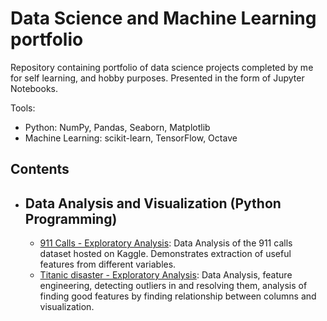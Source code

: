 # Data Science and Machine Learning portfolio

Repository containing portfolio of data science projects completed by me for self learning, and hobby purposes. Presented in the form of Jupyter Notebooks.

Tools:

* Python: NumPy, Pandas, Seaborn, Matplotlib 
* Machine Learning: scikit-learn, TensorFlow, Octave

## Contents

   * ## Data Analysis and Visualization (Python Programming)
     
     - [911 Calls - Exploratory Analysis](https://github.com/akum001/data_science_portfolio/blob/master/911%20Calls%20-%20Exploratory%20Analysis.ipynb): Data Analysis of the 911 calls dataset hosted on Kaggle. Demonstrates extraction of useful features from different variables.
     - [Titanic disaster - Exploratory Analysis](https://github.com/akum001/data_science_portfolio/blob/master/Notebook1.ipynb): Data Analysis, feature engineering, detecting outliers in and resolving them, analysis of finding good features by finding relationship between columns and visualization.
